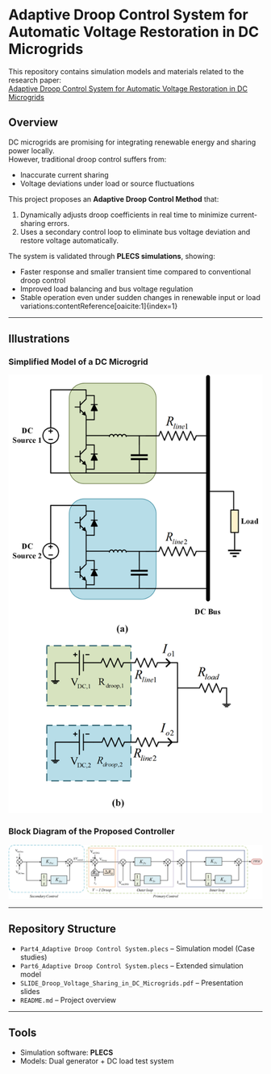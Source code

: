 # Adaptive Droop Control System for Automatic Voltage Restoration in DC Microgrids

This repository contains simulation models and materials related to the research paper:  
[Adaptive Droop Control System for Automatic Voltage Restoration in DC Microgrids](https://ieeexplore.ieee.org/document/10227142)

## Overview
DC microgrids are promising for integrating renewable energy and sharing power locally.  
However, traditional droop control suffers from:
- Inaccurate current sharing  
- Voltage deviations under load or source fluctuations  

This project proposes an **Adaptive Droop Control Method** that:
1. Dynamically adjusts droop coefficients in real time to minimize current-sharing errors.  
2. Uses a secondary control loop to eliminate bus voltage deviation and restore voltage automatically.  

The system is validated through **PLECS simulations**, showing:
- Faster response and smaller transient time compared to conventional droop control  
- Improved load balancing and bus voltage regulation  
- Stable operation even under sudden changes in renewable input or load variations:contentReference[oaicite:1]{index=1}  

---

## Illustrations

### Simplified Model of a DC Microgrid
![Simplified Model](Simplified%20model%20of%20a%20DC%20microgrids.png)

### Block Diagram of the Proposed Controller
![Block Diagram](Block%20diagram%20of%20the%20controller.png)

---

## Repository Structure
- `Part4_Adaptive Droop Control System.plecs` – Simulation model (Case studies)  
- `Part6_Adaptive Droop Control System.plecs` – Extended simulation model  
- `SLIDE_Droop_Voltage_Sharing_in_DC_Microgrids.pdf` – Presentation slides  
- `README.md` – Project overview  

---

## Tools
- Simulation software: **PLECS**  
- Models: Dual generator + DC load test system  


